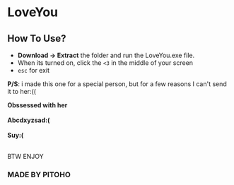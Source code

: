 # LoveYou
## How To Use?
 - **Download -> Extract** the folder and run the LoveYou.exe file.
 - When its turned on, click the `<3` in the middle of your screen
 - `esc` for exit

**P/S**: i made this one for a special person, but for a few reasons I can't send it to her:((


**Obssessed with her <br><br>
Abcdxyzsad:(<br><br>
Suy:( <br> <br>**

BTW ENJOY

### MADE BY PITOHO
